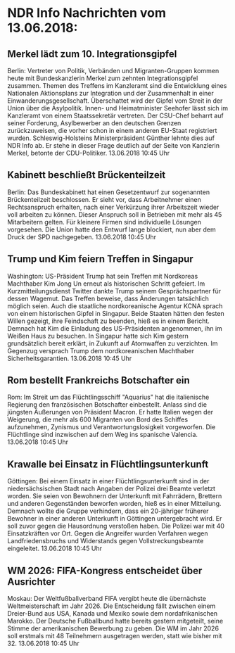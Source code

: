 # NDR Info Nachrichten vom 13.06.2018:


## Merkel lädt zum 10. Integrationsgipfel
Berlin: 	Vertreter von Politik, Verbänden und Migranten-Gruppen kommen heute mit Bundeskanzlerin Merkel zum zehnten Integrationsgipfel zusammen. Themen des Treffens im Kanzleramt sind die Entwicklung eines Nationalen Aktionsplans zur Integration und der Zusammenhalt in einer Einwanderungsgesellschaft. Überschattet wird der Gipfel vom Streit in der Union über die Asylpolitik. Innen- und Heimatminister Seehofer lässt sich im Kanzleramt von einem Staatssekretär vertreten. Der CSU-Chef beharrt auf seiner Forderung, Asylbewerber an den deutschen Grenzen zurückzuweisen, die vorher schon in einem anderen EU-Staat registriert wurden. Schleswig-Holsteins Ministerpräsident Günther lehnte dies auf NDR Info ab. Er stehe in dieser Frage deutlich auf der Seite von Kanzlerin Merkel, betonte der CDU-Politiker. 13.06.2018 10:45 Uhr 

## Kabinett beschließt Brückenteilzeit
Berlin: Das Bundeskabinett hat einen Gesetzentwurf zur sogenannten Brückenteilzeit beschlossen. Er sieht vor, dass Arbeitnehmer einen Rechtsanspruch erhalten, nach einer Verkürzung ihrer Arbeitszeit wieder voll arbeiten zu können. Dieser Anspruch soll in Betrieben mit mehr als 45 Mitarbeitern gelten. Für kleinere Firmen sind individuelle Lösungen vorgesehen. Die Union hatte den Entwurf lange blockiert, nun aber dem Druck der SPD nachgegeben. 13.06.2018 10:45 Uhr 

## Trump und Kim feiern Treffen in Singapur
Washington:	US-Präsident Trump hat sein Treffen mit Nordkoreas Machthaber Kim Jong Un erneut als historischen Schritt gefeiert. Im Kurzmitteilungsdienst Twitter dankte Trump seinem Gesprächspartner für dessen Wagemut. Das Treffen beweise, dass Änderungen tatsächlich möglich seien. Auch die staatliche nordkoreanische Agentur KCNA sprach von einem historischen Gipfel in Singapur. Beide Staaten hätten den festen Willen gezeigt, ihre Feindschaft zu beenden, hieß es in einem Bericht. Demnach hat Kim die Einladung des US-Präsidenten angenommen, ihn im Weißen Haus zu besuchen. In Singapur hatte sich Kim gestern grundsätzlich bereit erklärt, in Zukunft auf Atomwaffen zu verzichten. Im Gegenzug versprach Trump dem nordkoreanischen Machthaber Sicherheitsgarantien. 13.06.2018 10:45 Uhr 

## Rom bestellt Frankreichs Botschafter ein
Rom: Im Streit um das Flüchtlingsschiff "Aquarius" hat die italienische Regierung den französischen Botschafter einbestellt. Anlass sind die jüngsten Äußerungen von Präsident Macron. Er hatte Italien wegen der Weigerung, die mehr als 600 Migranten von Bord des Schiffes aufzunehmen, Zynismus und Verantwortungslosigkeit vorgeworfen. Die Flüchtlinge sind inzwischen auf dem Weg ins spanische Valencia. 13.06.2018 10:45 Uhr 

## Krawalle bei Einsatz in Flüchtlingsunterkunft
Göttingen:	Bei einem Einsatz in einer Flüchtlingsunterkunft sind in der niedersächsischen Stadt nach Angaben der Polizei drei Beamte verletzt worden. Sie seien von Bewohnern der Unterkunft mit Fahrrädern, Brettern und anderen Gegenständen beworfen worden, hieß es in einer Mitteilung. Demnach wollte die Gruppe verhindern, dass ein 20-jähriger früherer Bewohner in einer anderen Unterkunft in Göttingen untergebracht wird. Er soll zuvor gegen die Hausordnung verstoßen haben. Die Polizei war mit 40 Einsatzkräften vor Ort. Gegen die Angreifer wurden Verfahren wegen Landfriedensbruchs und Widerstands gegen Vollstreckungsbeamte eingeleitet. 13.06.2018 10:45 Uhr 

## WM 2026: FIFA-Kongress entscheidet über Ausrichter
Moskau: Der Weltfußballverband FIFA vergibt heute die übernächste Weltmeisterschaft im Jahr 2026. Die Entscheidung fällt zwischen einem Dreier-Bund aus USA, Kanada und Mexiko sowie dem nordafrikanischen Marokko. Der Deutsche Fußballbund hatte bereits gestern mitgeteilt, seine Stimme der amerikanischen Bewerbung zu geben. Die WM im Jahr 2026 soll erstmals mit 48 Teilnehmern ausgetragen werden, statt wie bisher mit 32. 13.06.2018 10:45 Uhr 
